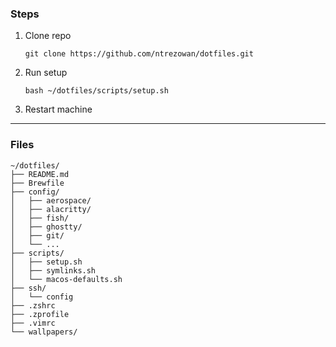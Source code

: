 ### Steps

1. Clone repo

      `git clone https://github.com/ntrezowan/dotfiles.git`

3. Run setup

      `bash ~/dotfiles/scripts/setup.sh`

4. Restart machine

---

### Files
```
~/dotfiles/
├── README.md
├── Brewfile
├── config/
│   ├── aerospace/
│   ├── alacritty/
│   ├── fish/
│   ├── ghostty/
│   ├── git/
│   └── ...
├── scripts/
│   ├── setup.sh
│   ├── symlinks.sh
│   └── macos-defaults.sh
├── ssh/
│   └── config
├── .zshrc
├── .zprofile
├── .vimrc
└── wallpapers/
```
